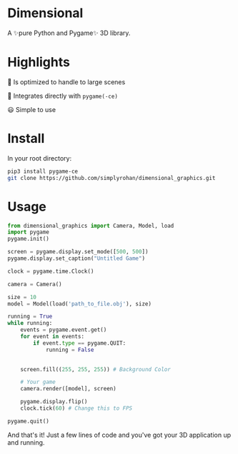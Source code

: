 # Dimensional
A ✨pure Python and Pygame✨ 3D library.

# Highlights
🚀 Is optimized to handle to large scenes 

🤝 Integrates directly with `pygame(-ce)` 

😃 Simple to use

# Install
In your root directory:
```bash
pip3 install pygame-ce
git clone https://github.com/simplyrohan/dimensional_graphics.git
```

# Usage
```py
from dimensional_graphics import Camera, Model, load
import pygame
pygame.init()

screen = pygame.display.set_mode([500, 500])
pygame.display.set_caption("Untitled Game")

clock = pygame.time.Clock()

camera = Camera()

size = 10
model = Model(load('path_to_file.obj'), size)

running = True
while running:
    events = pygame.event.get()
    for event in events:
        if event.type == pygame.QUIT:
            running = False

  
    screen.fill((255, 255, 255)) # Background Color

    # Your game
    camera.render([model], screen)

    pygame.display.flip()
    clock.tick(60) # Change this to FPS

pygame.quit()
```
And that's it! Just a few lines of code and you've got your 3D application up and running.
